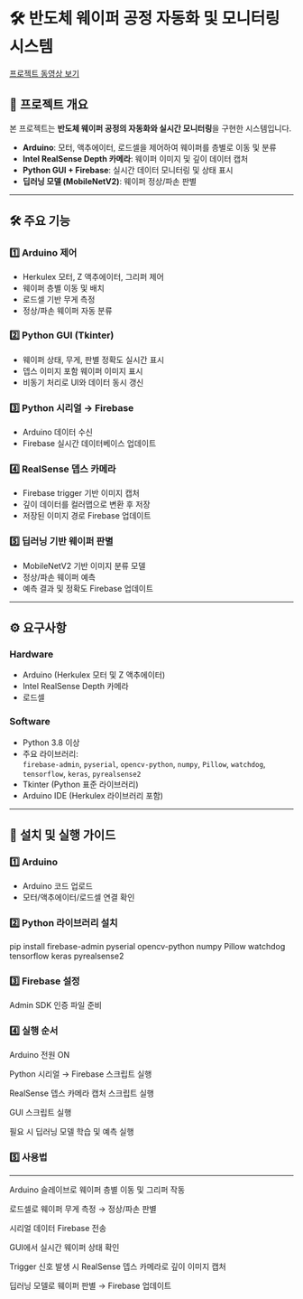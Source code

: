 # 🛠 반도체 웨이퍼 공정 자동화 및 모니터링 시스템
[프로젝트 동영상 보기](https://www.youtube.com/watch?v=tviXzWfLnSM)
## 📖 프로젝트 개요
본 프로젝트는 **반도체 웨이퍼 공정의 자동화와 실시간 모니터링**을 구현한 시스템입니다.  
- **Arduino**: 모터, 액추에이터, 로드셀을 제어하여 웨이퍼를 층별로 이동 및 분류  
- **Intel RealSense Depth 카메라**: 웨이퍼 이미지 및 깊이 데이터 캡처  
- **Python GUI + Firebase**: 실시간 데이터 모니터링 및 상태 표시  
- **딥러닝 모델 (MobileNetV2)**: 웨이퍼 정상/파손 판별  

---

## 🛠 주요 기능

### 1️⃣ Arduino 제어
- Herkulex 모터, Z 액추에이터, 그리퍼 제어  
- 웨이퍼 층별 이동 및 배치  
- 로드셀 기반 무게 측정  
- 정상/파손 웨이퍼 자동 분류  

### 2️⃣ Python GUI (Tkinter)
- 웨이퍼 상태, 무게, 판별 정확도 실시간 표시  
- 뎁스 이미지 포함 웨이퍼 이미지 표시  
- 비동기 처리로 UI와 데이터 동시 갱신  

### 3️⃣ Python 시리얼 → Firebase
- Arduino 데이터 수신  
- Firebase 실시간 데이터베이스 업데이트  

### 4️⃣ RealSense 뎁스 카메라
- Firebase trigger 기반 이미지 캡처  
- 깊이 데이터를 컬러맵으로 변환 후 저장  
- 저장된 이미지 경로 Firebase 업데이트  

### 5️⃣ 딥러닝 기반 웨이퍼 판별
- MobileNetV2 기반 이미지 분류 모델  
- 정상/파손 웨이퍼 예측  
- 예측 결과 및 정확도 Firebase 업데이트  

---

## ⚙️ 요구사항

### Hardware
- Arduino (Herkulex 모터 및 Z 액추에이터)  
- Intel RealSense Depth 카메라  
- 로드셀  

### Software
- Python 3.8 이상  
- 주요 라이브러리:  
  `firebase-admin`, `pyserial`, `opencv-python`, `numpy`, `Pillow`, `watchdog`, `tensorflow`, `keras`, `pyrealsense2`  
- Tkinter (Python 표준 라이브러리)  
- Arduino IDE (Herkulex 라이브러리 포함)  

---

## 🚀 설치 및 실행 가이드

### 1️⃣ Arduino
- Arduino 코드 업로드  
- 모터/액추에이터/로드셀 연결 확인  

### 2️⃣ Python 라이브러리 설치

pip install firebase-admin pyserial opencv-python numpy Pillow watchdog tensorflow keras pyrealsense2
### 3️⃣ Firebase 설정

Admin SDK 인증 파일 준비

### 4️⃣ 실행 순서

Arduino 전원 ON

Python 시리얼 → Firebase 스크립트 실행

RealSense 뎁스 카메라 캡처 스크립트 실행

GUI 스크립트 실행

필요 시 딥러닝 모델 학습 및 예측 실행

### 5️⃣ 사용법
---
Arduino 슬레이브로 웨이퍼 층별 이동 및 그리퍼 작동

로드셀로 웨이퍼 무게 측정 → 정상/파손 판별

시리얼 데이터 Firebase 전송

GUI에서 실시간 웨이퍼 상태 확인

Trigger 신호 발생 시 RealSense 뎁스 카메라로 깊이 이미지 캡처

딥러닝 모델로 웨이퍼 판별 → Firebase 업데이트
